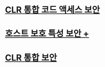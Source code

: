 # [CLR 통합 코드 액세스 보안](clr-integration-code-access-security.md)

# [호스트 보호 특성 보안 +](../../../relational-databases/clr-integration-security-host-protection-attributes/host-protection-attributes-and-clr-integration-programming.md)

# [CLR 통합 보안](clr-integration-security.md)
